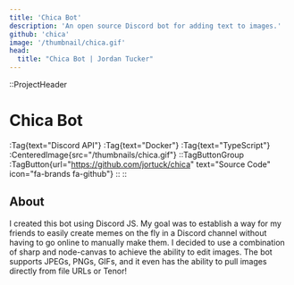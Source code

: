 ```yaml
---
title: 'Chica Bot'
description: 'An open source Discord bot for adding text to images.'
github: 'chica'
image: '/thumbnail/chica.gif'
head:
  title: "Chica Bot | Jordan Tucker"
---
```

::ProjectHeader
# Chica Bot
:Tag{text="Discord API"} :Tag{text="Docker"} :Tag{text="TypeScript"}
:CenteredImage{src="/thumbnails/chica.gif"}
::TagButtonGroup
:TagButton{url="https://github.com/jortuck/chica" text="Source Code" icon="fa-brands fa-github"}
::
::


## About
I created this bot using Discord JS. My goal was to establish a way for my friends to easily create memes on the fly in
a Discord channel without having to go online to manually make them. I decided to use a combination of sharp and
node-canvas to achieve the ability to edit images. The bot supports JPEGs, PNGs, GIFs, and it even has the ability to
pull images directly from file URLs or Tenor!
